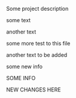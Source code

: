 Some project description

some text

another text

some more test to this file

another text to be added

some new info

SOME INFO

NEW CHANGES HERE
